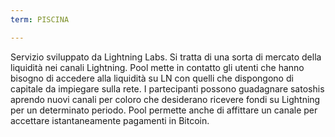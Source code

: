 ```yaml
---
term: PISCINA

---
```

Servizio sviluppato da Lightning Labs. Si tratta di una sorta di mercato della liquidità nei canali Lightning. Pool mette in contatto gli utenti che hanno bisogno di accedere alla liquidità su LN con quelli che dispongono di capitale da impiegare sulla rete. I partecipanti possono guadagnare satoshis aprendo nuovi canali per coloro che desiderano ricevere fondi su Lightning per un determinato periodo. Pool permette anche di affittare un canale per accettare istantaneamente pagamenti in Bitcoin.